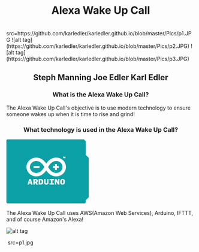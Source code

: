 <h1 style="text-align:center;">Alexa Wake Up Call</h1>
<img> src=https://github.com/karledler/karledler.github.io/blob/master/Pics/p1.JPG </img>
![alt tag](https://github.com/karledler/karledler.github.io/blob/master/Pics/p2.JPG)
![alt tag](https://github.com/karledler/karledler.github.io/blob/master/Pics/p3.JPG)
<h2 style="text-align:center;">Steph Manning  Joe Edler  Karl Edler</h2>

<h3 style="text-align:center;">What is the Alexa Wake Up Call?</h3>

<p>The Alexa Wake Up Call's objective is to use modern technology to ensure someone wakes up when it is time to rise and grind!</p>

<h3 style="text-align:center;">What technology is used in the Alexa Wake Up Call?</h3>

![alt tag](https://github.com/karledler/karledler.github.io/blob/master/Pics/illu_what_is-board.png)

<p>The Alexa Wake Up Call uses AWS(Amazon Web Services), Arduino, IFTTT, and of course Amazon's Alexa!</p>

![alt tag](https://github.com/karledler/Senior-Project/blob/master/Screenshots/SeniorProjectPoster.png)

<img> src=p1.jpg</img>
